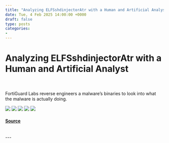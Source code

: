 ```yaml
---
title: "Analyzing ELFSshdinjectorAtr with a Human and Artificial Analyst"
date: Tue, 4 Feb 2025 14:00:00 +0000
draft: false
type: posts
categories: 
- 
---
```

# Analyzing ELFSshdinjectorAtr with a Human and Artificial Analyst

<br/>

<br/>
FortiGuard Labs reverse engineers a malware’s binaries to look into what the malware is actually doing.

[![](https://assets.feedblitz.com/i/fblike20.png)](https://feeds.fortinet.com/_/28/912256964/fortinet/blog/threat-research "Like on Facebook") [![](https://assets.feedblitz.com/i/pinterest20.png)](https://feeds.fortinet.com/_/29/912256964/fortinet/blog/threat-research, "Pin it!") [![](https://assets.feedblitz.com/i/x.png)](https://feeds.fortinet.com/_/24/912256964/fortinet/blog/threat-research "Post to X.com") [![](https://assets.feedblitz.com/i/email20.png)](https://feeds.fortinet.com/_/19/912256964/fortinet/blog/threat-research "Subscribe by email") [![](https://assets.feedblitz.com/i/rss20.png)](https://feeds.fortinet.com/_/20/912256964/fortinet/blog/threat-research "Subscribe by RSS")

#### [Source](https://feeds.fortinet.com/~/912256964/0/fortinet/blog/threat-research~Analyzing-ELFSshdinjectorAtr-with-a-Human-and-Artificial-Analyst)

<br/>
---

